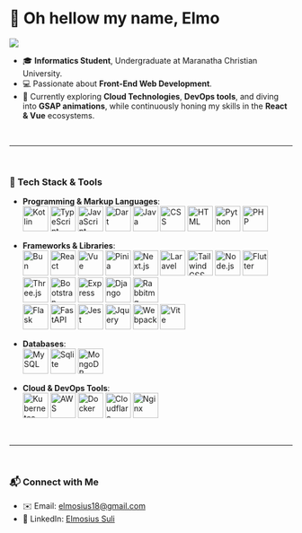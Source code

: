 # 👋 Oh hellow my name, **Elmo**
 [<img src="https://www.codewars.com/users/Elmosius/badges/micro"/> ](https://www.codewars.com/users/Elmosius)
  
- 🎓 **Informatics Student**, Undergraduate at Maranatha Christian University.
- 💻 Passionate about **Front-End Web Development**.
- 🚀 Currently exploring **Cloud Technologies**, **DevOps tools**, and diving into **GSAP animations**, while continuously honing my skills in the **React & Vue** ecosystems.

<br/>

---

<br>

### 🔧 Tech Stack & Tools

- **Programming & Markup Languages**:
  <br>
  <img width="45" src="https://skillicons.dev/icons?i=kotlin&theme=light" alt="Kotlin">
  <img width="45" src="https://skillicons.dev/icons?i=typescript&theme=light" alt="TypeScript">
  <img width="45" src="https://skillicons.dev/icons?i=javascript&theme=light" alt="JavaScript">
  <img width="45" src="https://skillicons.dev/icons?i=dart&theme=light" alt="Dart">
  <img width="45" src="https://skillicons.dev/icons?i=java&theme=light" alt="Java">
  <img width="45" src="https://skillicons.dev/icons?i=css&theme=light" alt="CSS">
  <img width="45" src="https://skillicons.dev/icons?i=html&theme=light" alt="HTML">
  <img width="45" src="https://skillicons.dev/icons?i=python&theme=light" alt="Python">
  <img width="45" src="https://skillicons.dev/icons?i=php&theme=light" alt="PHP">
  <br>

- **Frameworks & Libraries**:
  <br>
  <img width="45" src="https://skillicons.dev/icons?i=bun&theme=light" alt="Bun">
  <img width="45" src="https://skillicons.dev/icons?i=react&theme=light" alt="React">
  <img width="45" src="https://skillicons.dev/icons?i=vue&theme=light" alt="Vue">
  <img width="45" src="https://skillicons.dev/icons?i=pinia&theme=light" alt="Pinia">
  <img width="45" src="https://skillicons.dev/icons?i=nextjs&theme=light" alt="Next.js">
  <img width="45" src="https://skillicons.dev/icons?i=laravel&theme=light" alt="Laravel">
  <img width="45" src="https://skillicons.dev/icons?i=tailwindcss&theme=light" alt="Tailwind CSS">
  <img width="45" src="https://skillicons.dev/icons?i=nodejs&theme=light" alt="Node.js">
  <img width="45" src="https://skillicons.dev/icons?i=flutter&theme=light" alt="Flutter">
  <img width="45" src="https://skillicons.dev/icons?i=threejs&theme=light" alt="Three.js">
  <img width="45" src="https://skillicons.dev/icons?i=bootstrap&theme=light" alt="Bootstrap">
  <img width="45" src="https://skillicons.dev/icons?i=express&theme=light" alt="Express">
  <img width="45" src="https://skillicons.dev/icons?i=django&theme=light" alt="Django">
  <img width="45" src="https://skillicons.dev/icons?i=rabbitmq&theme=light" alt="Rabbitmq">
  <br>
  <img width="45" src="https://skillicons.dev/icons?i=flask&theme=light" alt="Flask">
  <img width="45" src="https://skillicons.dev/icons?i=fastapi&theme=light" alt="FastAPI">
  <img width="45" src="https://skillicons.dev/icons?i=jest&theme=light" alt="Jest">
  <img width="45" src="https://skillicons.dev/icons?i=jquery&theme=light" alt="Jquery">
  <img width="45" src="https://skillicons.dev/icons?i=webpack&theme=light" alt="Webpack">
  <img width="45" src="https://skillicons.dev/icons?i=vite&theme=light" alt="Vite">
  <br>

- **Databases**:
  <br>
  <img width="45" src="https://skillicons.dev/icons?i=mysql&theme=light" alt="MySQL">
  <img width="45" src="https://skillicons.dev/icons?i=sqlite&theme=light" alt="Sqlite">
  <img width="45" src="https://skillicons.dev/icons?i=mongodb&theme=light" alt="MongoDB">
  <br>

- **Cloud & DevOps Tools**:
  <br>
  <img width="45" src="https://skillicons.dev/icons?i=kubernetes&theme=light" alt="Kubernetes">
  <img width="45" src="https://skillicons.dev/icons?i=aws&theme=light" alt="AWS">
  <img width="45" src="https://skillicons.dev/icons?i=docker&theme=light" alt="Docker">
  <img width="45" src="https://skillicons.dev/icons?i=cloudflare&theme=light" alt="Cloudflare">
  <img width="45" src="https://skillicons.dev/icons?i=nginx&theme=light" alt="Nginx">
  <br>

<br/>

---
<br/>

### 📬 Connect with Me

- ✉️ Email: [elmosius18@gmail.com](mailto:elmosius18@gmail.com)
- 💼 LinkedIn: [Elmosius Suli](https://www.linkedin.com/in/elmosius-suli-9498b02a0/)
